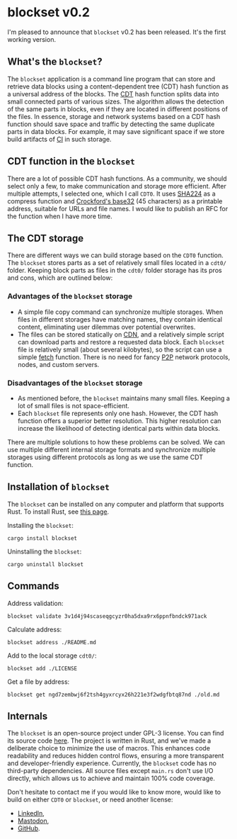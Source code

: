 # blockset v0.2 

I'm pleased to announce that `blockset` v0.2 has been released. It's the first working version.

## What's the `blockset`?

The `blockset` application is a command line program that can store and retrieve data blocks using a content-dependent tree (CDT) hash function as a universal address of the blocks. The [CDT](https://medium.com/@sergeyshandar/content-dependent-hash-tree-9e0f60859415) hash function splits data into small connected parts of various sizes. The algorithm allows the detection of the same parts in blocks, even if they are located in different positions of the files. In essence, storage and network systems based on a CDT hash function should save space and traffic by detecting the same duplicate parts in data blocks. For example, it may save significant space if we store build artifacts of [CI](https://en.wikipedia.org/wiki/Continuous_integration) in such storage.  

## CDT function in the `blockset`

There are a lot of possible CDT hash functions. As a community, we should select only a few, to make communication and storage more efficient. After multiple attempts, I selected one, which I call `CDT0`. It uses [SHA224](https://en.wikipedia.org/wiki/SHA-2) as a compress function and [Crockford's base32](https://en.wikipedia.org/wiki/Base32#Crockford's_Base32) (45 characters) as a printable address, suitable for URLs and file names. I would like to publish an RFC for the function when I have more time.

## The CDT storage

There are different ways we can build storage based on the `CDT0` function. The `blockset` stores parts as a set of relatively small files located in a `cdt0/` folder. Keeping block parts as files in the `cdt0/` folder storage has its pros and cons, which are outlined below:

### Advantages of the `blockset` storage

- A simple file copy command can synchronize multiple storages. When files in different storages have matching names, they contain identical content, eliminating user dilemmas over potential overwrites.
- The files can be stored statically on [CDN](https://en.wikipedia.org/wiki/Content_delivery_network), and a relatively simple script can download parts and restore a requested data block. Each `blockset` file is
  relatively small (about several kilobytes), so the script can use a simple [fetch](https://developer.mozilla.org/en-US/docs/Web/API/Fetch_API/Using_Fetch) function. There is no need for fancy [P2P](https://en.wikipedia.org/wiki/Peer-to-peer) network protocols, nodes, and custom servers.

### Disadvantages of the `blockset` storage

- As mentioned before, the `blockset` maintains many small files. Keeping a lot of small files is not space-efficient.
- Each `blockset` file represents only one hash. However, the CDT hash function offers a superior better resolution. This higher resolution can increase the likelihood of detecting identical parts within data blocks.

There are multiple solutions to how these problems can be solved. We can use multiple different internal storage formats and synchronize multiple storages using different protocols as long as we use the same CDT function.

## Installation of `blockset`

The `blockset` can be installed on any computer and platform that supports Rust. To install Rust, see [this page](https://www.rust-lang.org/tools/install).

Installing the `blockset`:

```console
cargo install blockset
```

Uninstalling the `blockset`:
```console
cargo uninstall blockset
```

## Commands

Address validation: 
```console
blockset validate 3v1d4j94scaseqgcyzr0ha5dxa9rx6ppnfbndck971ack
```

Calculate address: 
```console
blockset address ./README.md
```
Add to the local storage `cdt0/`: 
```console
blockset add ./LICENSE
```
Get a file by address: 
```console
blockset get ngd7zembwj6f2tsh4gyxrcyx26h221e3f2wdgfbtq87nd ./old.md
```

## Internals

The `blockset` is an open-source project under GPL-3 license. You can find its source code [here](https://github.com/datablockset/blockset). The project is written in Rust, and we've made a deliberate choice to minimize the use of macros. This enhances code readability and reduces hidden control flows, ensuring a more transparent and developer-friendly experience. Currently, the `blockset` code has no third-party dependencies. All source files except `main.rs` don't use I/O directly, which allows us to achieve and maintain 100% code coverage. 

Don't hesitate to contact me if you would like to know more, would like to build on either `CDT0` or `blockset`, or need another license:
- [LinkedIn](https://www.linkedin.com/in/sergeyshandar/),
- [Mastodon](https://techhub.social/@functionalscript),
- [GitHub](https://github.com/sergey-shandar).
